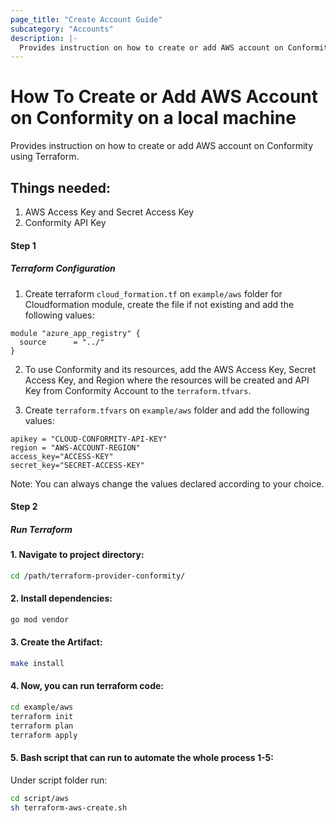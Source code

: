 ```yaml
---
page_title: "Create Account Guide"
subcategory: "Accounts"
description: |-
  Provides instruction on how to create or add AWS account on Conformity using Terraform.
---
```


# How To Create or Add AWS Account on Conformity on a local machine
Provides instruction on how to create or add AWS account on Conformity using Terraform.

## Things needed:
1. AWS Access Key and Secret Access Key
2. Conformity API Key

#### Step 1

##### Terraform Configuration

1. Create terraform `cloud_formation.tf` on `example/aws` folder for Cloudformation module, create the file if not existing and add the following values:
```hcl
module "azure_app_registry" {
  source      = "../"
}
```
2. To use Conformity and its resources, add the AWS Access Key, Secret Access Key, and Region where the resources will be created and API Key from Conformity Account to the `terraform.tfvars`. 

3. Create `terraform.tfvars` on `example/aws` folder and add the following values:

```hcl
apikey = "CLOUD-CONFORMITY-API-KEY"
region = "AWS-ACCOUNT-REGION"
access_key="ACCESS-KEY"
secret_key="SECRET-ACCESS-KEY"
```
Note: You can always change the values declared according to your choice.

#### Step 2

##### Run Terraform

#### 1. Navigate to project directory:
```sh
cd /path/terraform-provider-conformity/
```
#### 2. Install dependencies:
```sh
go mod vendor
```
#### 3. Create the Artifact:
```sh
make install
```
#### 4. Now, you can run terraform code:
```sh
cd example/aws
terraform init
terraform plan
terraform apply
```
#### 5. Bash script that can run to automate the whole process 1-5:

Under script folder run:
```sh
cd script/aws
sh terraform-aws-create.sh
```
